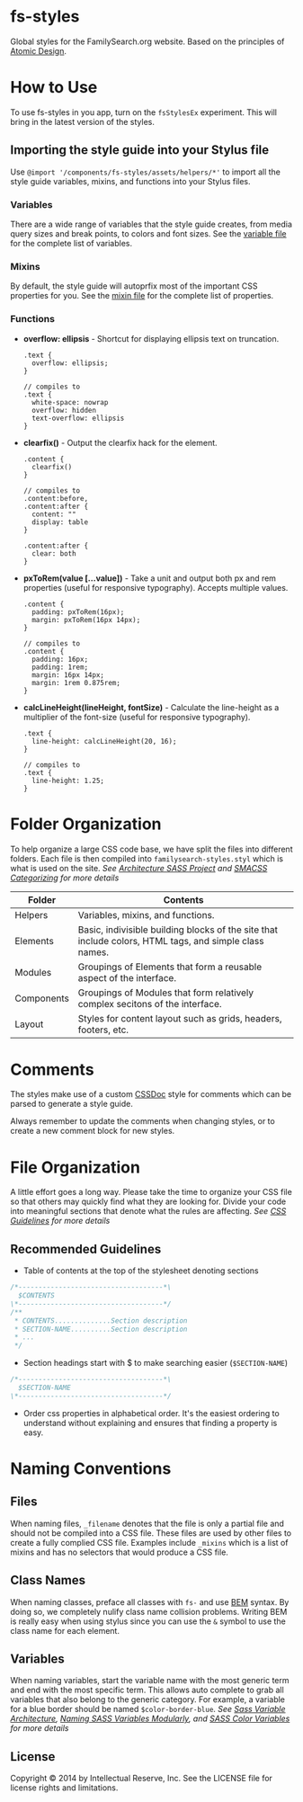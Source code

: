 fs-styles
=========
Global styles for the FamilySearch.org website. Based on the principles of [Atomic Design](http://bradfrost.com/blog/post/atomic-web-design/).

# How to Use

To use fs-styles in you app, turn on the `fsStylesEx` experiment. This will bring in the latest version of the styles.

## Importing the style guide into your Stylus file

Use `@import '/components/fs-styles/assets/helpers/*'` to import all the style guide variables, mixins, and functions into your Stylus files.

### Variables

There are a wide range of variables that the style guide creates, from media query sizes and break points, to colors and font sizes. See the [variable file](assets/css/helpers/_variables.styl) for the complete list of variables.

### Mixins

By default, the style guide will autoprfix most of the important CSS properties for you. See the [mixin file](assets/css/helpers/_mixins.styl) for the complete list of properties.

### Functions

- **overflow: ellipsis** - Shortcut for displaying ellipsis text on truncation.

  ```stylus
  .text {
    overflow: ellipsis;
  }

  // compiles to
  .text {
    white-space: nowrap
    overflow: hidden
    text-overflow: ellipsis
  }
  ```

- **clearfix()** - Output the clearfix hack for the element.

  ```stylus
  .content {
    clearfix()
  }

  // compiles to
  .content:before,
  .content:after {
    content: ""
    display: table
  }

  .content:after {
    clear: both
  }
  ```

- **pxToRem(value [...value])** - Take a unit and output both px and rem properties (useful for responsive typography). Accepts multiple values.

  ```stylus
  .content {
    padding: pxToRem(16px);
    margin: pxToRem(16px 14px);
  }

  // compiles to
  .content {
    padding: 16px;
    padding: 1rem;
    margin: 16px 14px;
    margin: 1rem 0.875rem;
  }
  ```

- **calcLineHeight(lineHeight, fontSize)** - Calculate the line-height as a multiplier of the font-size (useful for responsive typography).

  ```stylus
  .text {
    line-height: calcLineHeight(20, 16);
  }

  // compiles to
  .text {
    line-height: 1.25;
  }
  ```

# Folder Organization
To help organize a large CSS code base, we have split the files into different folders. Each file is then compiled into `familysearch-styles.styl` which is what is used on the site.
*See [Architecture SASS Project](http://www.sitepoint.com/architecture-sass-project/) and [SMACSS Categorizing](http://smacss.com/book/categorizing) for more details*

Folder     | Contents
-----------|---------
Helpers    | Variables, mixins, and functions.
Elements   | Basic, indivisible building blocks of the site that include colors, HTML tags, and simple class names.
Modules    | Groupings of Elements that form a reusable aspect of the interface.
Components | Groupings of Modules that form relatively complex secitons of the interface.
Layout     | Styles for content layout such as grids, headers, footers, etc.

# Comments
The styles make use of a custom [CSSDoc](CSSDoc.md) style for comments which can be parsed to generate a style guide.

Always remember to update the comments when changing styles, or to create a new comment block for new styles.

# File Organization
A little effort goes a long way. Please take the time to organize your CSS file so that others may quickly find what they are looking for. Divide your code into meaningful sections that denote what the rules are affecting.
*See [CSS Guidelines](https://github.com/csswizardry/CSS-Guidelines) for more details*

## Recommended Guidelines
- Table of contents at the top of the stylesheet denoting sections
```javascript
/*------------------------------------*\
  $CONTENTS
\*------------------------------------*/
/**
 * CONTENTS..............Section description
 * SECTION-NAME..........Section description
 * ...
 */
```
- Section headings start with $ to make searching easier (`$SECTION-NAME`)
```javascript
/*------------------------------------*\
  $SECTION-NAME
\*------------------------------------*/
```
- Order css properties in alphabetical order. It's the easiest ordering to understand without explaining and ensures that finding a property is easy.

# Naming Conventions

## Files
When naming files, `_filename` denotes that the file is only a partial file and should not be compiled into a CSS file. These files are used by other files to create a fully complied CSS file. Examples include `_mixins` which is a list of mixins and has no selectors that would produce a CSS file.

## Class Names
When naming classes, preface all classes with `fs-` and use [BEM](http://csswizardry.com/2013/01/mindbemding-getting-your-head-round-bem-syntax/) syntax. By doing so, we completely nulify class name collision problems. Writing BEM is really easy when using stylus since you can use the `&` symbol to use the class name for each element.

## Variables
When naming variables, start the variable name with the most generic term and end with the most specific term. This allows auto complete to grab all variables that also belong to the generic category. For example, a variable for a blue border should be named `$color-border-blue`.
*See [Sass Variable Architecture](http://peteschuster.com/2014/02/sass-variable-architecture/), [Naming SASS Variables Modularly](http://webdesign.tutsplus.com/articles/quick-tip-name-your-sass-variables-modularly--webdesign-13364), and [SASS Color Variables](http://sachagreif.com/sass-color-variables/) for more details*

## License
Copyright © 2014 by Intellectual Reserve, Inc. See the LICENSE file for license rights and limitations.
